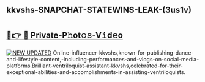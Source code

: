 ## kkvshs-SNAPCHAT-STATEWINS-LEAK-(3us1v)


# <h2><a href="https://mediaupload.pro?-20M">🔗👉 🔴 Private-P𝚑ot𝚘𝚜-V𝚒d𝚎o</a></h2>

[![NEW UPDATED](https://i.imgur.com/0qMVB7G.gif)](https://mediaupload.pro?-20M)
Online-influencer-kkvshs,known-for-publishing-dance-and-lifestyle-content,-including-performances-and-vlogs-on-social-media-platforms.Brilliant-ventriloquist-assistant-kkvshs,celebrated-for-their-exceptional-abilities-and-accomplishments-in-assisting-ventriloquists.  